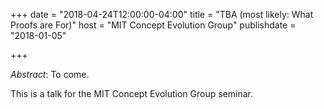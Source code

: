 +++
date = "2018-04-24T12:00:00-04:00"
title = "TBA (most likely: What Proofs are For)"
host = "MIT Concept Evolution Group"
publishdate = "2018-01-05"

+++

*Abstract*: To come.

This is a talk for the MIT Concept Evolution Group seminar.